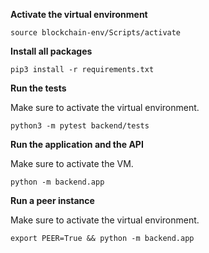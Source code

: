 **Activate the virtual environment**

```buildoutcfg
source blockchain-env/Scripts/activate
```
**Install all packages**

```
pip3 install -r requirements.txt
```

**Run the tests**

Make sure to activate the virtual environment.

```buildoutcfg
python3 -m pytest backend/tests
```

**Run the application and the API**

Make sure to activate the VM.

```
python -m backend.app
```

**Run a peer instance**

Make sure to activate the virtual environment.

```
export PEER=True && python -m backend.app

```